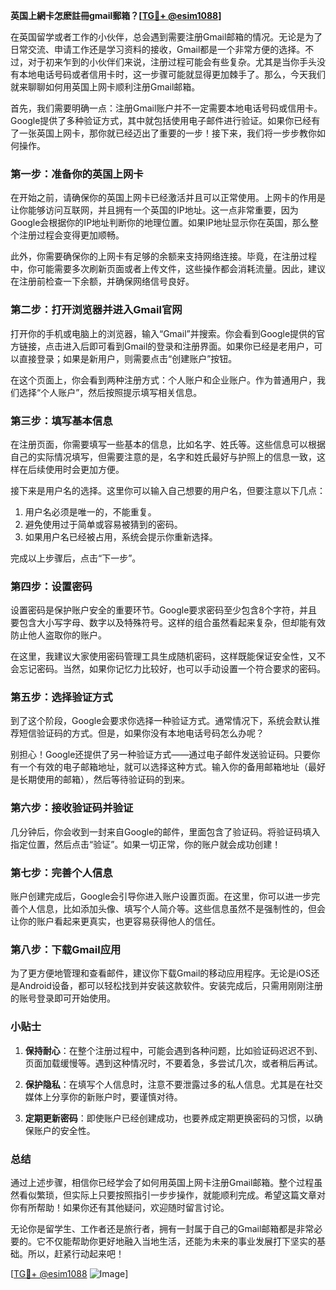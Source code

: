 **英国上網卡怎麽註冊gmail郵箱？[[TG💪+ @esim1088](https://t.me/s/esim1088)]**

在英国留学或者工作的小伙伴，总会遇到需要注册Gmail邮箱的情况。无论是为了日常交流、申请工作还是学习资料的接收，Gmail都是一个非常方便的选择。不过，对于初来乍到的小伙伴们来说，注册过程可能会有些复杂。尤其是当你手头没有本地电话号码或者信用卡时，这一步骤可能就显得更加棘手了。那么，今天我们就来聊聊如何用英国上网卡顺利注册Gmail邮箱。

首先，我们需要明确一点：注册Gmail账户并不一定需要本地电话号码或信用卡。Google提供了多种验证方式，其中就包括使用电子邮件进行验证。如果你已经有了一张英国上网卡，那你就已经迈出了重要的一步！接下来，我们将一步步教你如何操作。

### **第一步：准备你的英国上网卡**
在开始之前，请确保你的英国上网卡已经激活并且可以正常使用。上网卡的作用是让你能够访问互联网，并且拥有一个英国的IP地址。这一点非常重要，因为Google会根据你的IP地址判断你的地理位置。如果IP地址显示你在英国，那么整个注册过程会变得更加顺畅。

此外，你需要确保你的上网卡有足够的余额来支持网络连接。毕竟，在注册过程中，你可能需要多次刷新页面或者上传文件，这些操作都会消耗流量。因此，建议在注册前检查一下余额，并确保网络信号良好。

### **第二步：打开浏览器并进入Gmail官网**
打开你的手机或电脑上的浏览器，输入“Gmail”并搜索。你会看到Google提供的官方链接，点击进入后即可看到Gmail的登录和注册界面。如果你已经是老用户，可以直接登录；如果是新用户，则需要点击“创建账户”按钮。

在这个页面上，你会看到两种注册方式：个人账户和企业账户。作为普通用户，我们选择“个人账户”，然后按照提示填写相关信息。

### **第三步：填写基本信息**
在注册页面，你需要填写一些基本的信息，比如名字、姓氏等。这些信息可以根据自己的实际情况填写，但需要注意的是，名字和姓氏最好与护照上的信息一致，这样在后续使用时会更加方便。

接下来是用户名的选择。这里你可以输入自己想要的用户名，但要注意以下几点：

1. 用户名必须是唯一的，不能重复。
2. 避免使用过于简单或容易被猜到的密码。
3. 如果用户名已经被占用，系统会提示你重新选择。

完成以上步骤后，点击“下一步”。

### **第四步：设置密码**
设置密码是保护账户安全的重要环节。Google要求密码至少包含8个字符，并且要包含大小写字母、数字以及特殊符号。这样的组合虽然看起来复杂，但却能有效防止他人盗取你的账户。

在这里，我建议大家使用密码管理工具生成随机密码，这样既能保证安全性，又不会忘记密码。当然，如果你记忆力比较好，也可以手动设置一个符合要求的密码。

### **第五步：选择验证方式**
到了这个阶段，Google会要求你选择一种验证方式。通常情况下，系统会默认推荐短信验证码的方式。但是，如果你没有本地电话号码怎么办呢？

别担心！Google还提供了另一种验证方式——通过电子邮件发送验证码。只要你有一个有效的电子邮箱地址，就可以选择这种方式。输入你的备用邮箱地址（最好是长期使用的邮箱），然后等待验证码的到来。

### **第六步：接收验证码并验证**
几分钟后，你会收到一封来自Google的邮件，里面包含了验证码。将验证码填入指定位置，然后点击“验证”。如果一切正常，你的账户就会成功创建！

### **第七步：完善个人信息**
账户创建完成后，Google会引导你进入账户设置页面。在这里，你可以进一步完善个人信息，比如添加头像、填写个人简介等。这些信息虽然不是强制性的，但会让你的账户看起来更真实，也更容易获得他人的信任。

### **第八步：下载Gmail应用**
为了更方便地管理和查看邮件，建议你下载Gmail的移动应用程序。无论是iOS还是Android设备，都可以轻松找到并安装这款软件。安装完成后，只需用刚刚注册的账号登录即可开始使用。

### **小贴士**
1. **保持耐心**：在整个注册过程中，可能会遇到各种问题，比如验证码迟迟不到、页面加载缓慢等。遇到这种情况时，不要着急，多尝试几次，或者稍后再试。
   
2. **保护隐私**：在填写个人信息时，注意不要泄露过多的私人信息。尤其是在社交媒体上分享你的新账户时，要谨慎对待。

3. **定期更新密码**：即使账户已经创建成功，也要养成定期更换密码的习惯，以确保账户的安全性。

### **总结**
通过上述步骤，相信你已经学会了如何用英国上网卡注册Gmail邮箱。整个过程虽然看似繁琐，但实际上只要按照指引一步步操作，就能顺利完成。希望这篇文章对你有所帮助！如果你还有其他疑问，欢迎随时留言讨论。

无论你是留学生、工作者还是旅行者，拥有一封属于自己的Gmail邮箱都是非常必要的。它不仅能帮助你更好地融入当地生活，还能为未来的事业发展打下坚实的基础。所以，赶紧行动起来吧！

[[TG💪+ @esim1088](https://t.me/s/esim1088) ![Image](https://i.postimg.cc/4NQfJmqS/Snipaste-2025-05-13-00-14-12.png)]